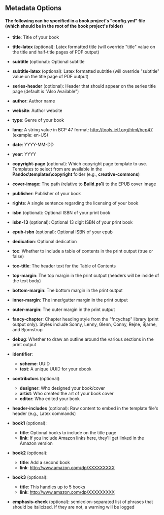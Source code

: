 ## Metadata Options

#### The following can be specified in a book project's "config.yml" file (which should be in the root of the book project's folder)

- **title**: Title of your book
- **title-latex** (optional): Latex formatted title (will override "title" value on the title and half-title pages of PDF output)
- **subtitle** (optional): Optional subtitle
- **subtitle-latex** (optional): Latex formatted subtitle (will override "subtitle" value on the title page of PDF output)
- **series-header** (optional): Header that should appear on the series title page (default is "Also Available")
- **author**: Author name
- **website**: Author website

- **type**: Genre of your book
- **lang**: A string value in BCP 47 format: http://tools.ietf.org/html/bcp47 (example: en-US)
- **date**: YYYY-MM-DD
- **year**: YYYY

- **copyright-page** (optional): Which copyright page template to use. Templates to select from are available in the **Pandoc\templates\copyright** folder (e.g., **creative-commons**)

- **cover-image**: The path (relative to **Build.ps1**) to the EPUB cover image

- **publisher**: Publisher of your book
- **rights**: A single sentence regarding the licensing of your book

- **isbn** (optional): Optional ISBN of your print book
- **isbn-13** (optional): Optional 13 digit ISBN of your print book
- **epub-isbn** (optional): Optional ISBN of your epub

- **dedication**: Optional dedication

- **toc**: Whether to include a table of contents in the print output (true or false)
- **toc-title**: The header text for the Table of Contents

- **top-margin**: The top margin in the print output (headers will be inside of the text body)
- **bottom-margin**: The bottom margin in the print output
- **inner-margin**: The inner/gutter margin in the print output
- **outer-margin**: The outer margin in the print output

- **fancy-chapter**: Chapter heading style from the "fncychap" library (print output only). Styles include Sonny, Lenny, Glenn, Conny, Rejne, Bjarne, and Bjornstrup

- **debug**: Whether to draw an outline around the various sections in the print output

- **identifier**:
    - **scheme**: UUID
    - **text**: A unique UUID for your ebook
      
- **contributors** (optional):
    - **designer**: Who designed your book/cover
    - **artist**: Who created the art of your book cover
    - **editor**: Who edited your book

- **header-includes** (optional): Raw content to embed in the template file's header (e.g., Latex commands)

- **book1** (optional): 
    - **title**: Optional books to include on the title page
    - **link**: If you include Amazon links here, they'll get linked in the Amazon version
- **book2** (optional):
    - **title**: Add a second book
    - **link**: http://www.amazon.com/dp/XXXXXXXXX
- **book3** (optional):
    - **title**: This handles up to 5 books
    - **link**: http://www.amazon.com/dp/XXXXXXXXX
      
- **emphasis-check** (optional): semicolon-separated list of phrases that should be italicized. If they are not, a warning will be logged
